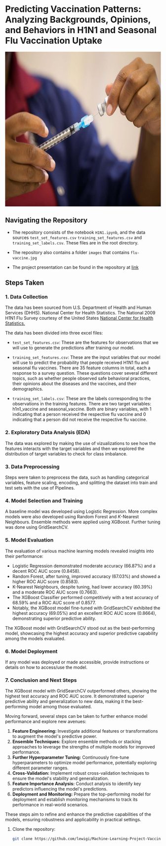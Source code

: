 # Predicting Vaccination Patterns: Analyzing Backgrounds, Opinions, and Behaviors in H1N1 and Seasonal Flu Vaccination Uptake

<img src="./images/flu-vaccine.jpg" alt="Flu Vaccine" width="1200" height="500">

## Navigating the Repository

- The repository consists of the notebook `H1N1.ipynb`, and the data sources `test_set_features.csv` `training_set_features.csv` and `training_set_labels.csv`. These files are in the root directory.

- The repository also contains a folder `images` that contains `flu-vaccine.jpg`

- The project presentation can be found in the repository at [link](./example.txt)


## Steps Taken

### 1. Data Collection

The data has been sourced from U.S. Department of Health and Human Services (DHHS). National Center for Health Statistics. The National 2009 H1N1 Flu Survey courtesy of the United States [National Center for Health Statistics.](https://www.cdc.gov/nchs/index.htm)

The data has been divided into three excel files:

* `test_set_features.csv`: These are the features for observations that we will use to generate the predictions after training our model.

* `training_set_features.csv`: These are the input variables that our model will use to predict the probability that people received H1N1 flu and seasonal flu vaccines. There are 35 feature columns in total, each a response to a survey question. These questions cover several different topics, such as whether people observed safe behavioral practices, their opinions about the diseases and the vaccines, and their demographics.    

* `training_set_labels.csv`: These are the labels corresponding to the observations in the training features. There are two target variables: h1n1_vaccine and seasonal_vaccine. Both are binary variables, with 1 indicating that a person received the respective flu vaccine and 0 indicating that a person did not receive the respective flu vaccine.

### 2. Exploratory Data Analysis (EDA)

The data was explored by making the use of vizualizations to see how the features interacts with the target variables and then we explored the distribution of target variables to check for class imbalance.

### 3. Data Preprocessing

Steps were taken to preprocess the data, such as handling categorical variables, feature scaling, encoding, and splitting the dataset into train and test sets with the use of Pipelines.

### 4. Model Selection and Training

A baseline model was developed using Logistic Regression. More complex models were also developed using Random Forest and *K*-Nearest Neighbours. Ensemble methods were applied using XGBoost. Further tuning was done using GridSearchCV.

### 5. Model Evaluation

The evaluation of various machine learning models revealed insights into their performance:

- Logistic Regression demonstrated moderate accuracy (66.87%) and a decent ROC AUC score (0.8458).
- Random Forest, after tuning, improved accuracy (67.03%) and showed a higher ROC AUC score (0.8583).
- K-Nearest Neighbours, despite tuning, had lower accuracy (60.39%) and a moderate ROC AUC score (0.7663).
- The XGBoost Classifier performed competitively with a test accuracy of 68.59% and a ROC AUC score of 0.8577.
- Notably, the XGBoost model fine-tuned with GridSearchCV exhibited the highest accuracy (69.05%) and an excellent ROC AUC score (0.8664), demonstrating superior predictive ability.

The XGBoost model with GridSearchCV stood out as the best-performing model, showcasing the highest accuracy and superior predictive capability among the models evaluated.


### 6. Model Deployment

If any model was deployed or made accessible, provide instructions or details on how to access/use the model.

### 7. Conclusion and Next Steps

The XGBoost model with GridSearchCV outperformed others, showing the highest test accuracy and ROC AUC score. It demonstrated superior predictive ability and generalization to new data, making it the best-performing model among those evaluated.

Moving forward, several steps can be taken to further enhance model performance and explore new avenues:

1. **Feature Engineering:** Investigate additional features or transformations to augment the model's predictive power.
2. **Ensemble Techniques:** Explore ensemble methods or stacking approaches to leverage the strengths of multiple models for improved performance.
3. **Further Hyperparameter Tuning:** Continuously fine-tune hyperparameters to optimize model performance, potentially exploring different parameter ranges.
4. **Cross-Validation:** Implement robust cross-validation techniques to ensure the model's stability and generalization.
5. **Feature Importance Analysis:** Conduct analysis to identify key predictors influencing the model's predictions.
6. **Deployment and Monitoring:** Prepare the top-performing model for deployment and establish monitoring mechanisms to track its performance in real-world scenarios.

These steps aim to refine and enhance the predictive capabilities of the models, ensuring robustness and applicability in practical settings.

1. Clone the repository:
   ```bash
   git clone https://github.com/lewigi/Machine-Learning-Project-Vaccination-Patterns.git
